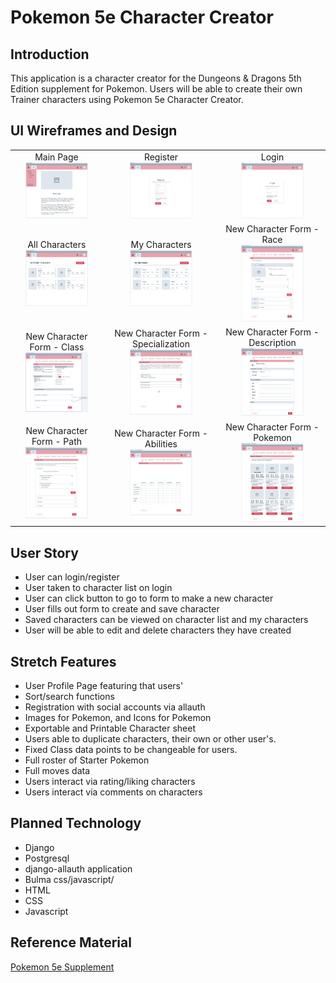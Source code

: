 # Pokemon 5e Character Creator

<h2>Introduction</h2>

This application is a character creator for the Dungeons & Dragons 5th Edition supplement for Pokemon. Users will be able to create their own Trainer characters using Pokemon 5e Character Creator.

<h2>UI Wireframes and Design</h2>

||||
|:-------------------------:|:-------------------------:|:-------------------------:|
|Main Page <br> <img src="./README/LandingPageWithMenu.PNG" width="100px"/>| Register <br> <img src="./README/Register.PNG" width="100px"/>| Login <br> <img src="./README/Login.PNG" width="100px"/>|
| All Characters <br> <img src="./README/AllCharacters.PNG" width="100px"/>| My Characters <br> <img src="./README/MyCharacters.PNG" width="100px"/>| New Character Form - Race <br> <img src="./README/NewCharacter_Race.PNG" width="100px"/>|
 | New Character Form - Class <br> <img src="./README/NewCharacter_Class.PNG" width="100px"/>| New Character Form - Specialization <br> <img src="./README/NewCharacter_Specialization.PNG" width="100px"/>| New Character Form - Description <br> <img src="./README/NewCharacter_Description.PNG" width="100px"/>|
| New Character Form - Path <br> <img src="./README/NewCharacter_Path.PNG" width="100px"/>| New Character Form - Abilities <br> <img src="./README/NewCharacter_Abilities.PNG" width="100px"/>| New Character Form - Pokemon <br> <img src="./README/NewCharacter_Starter.PNG" width="100px"/>|

<h2></h2>



<h2>User Story</h2>

- User can login/register
- User taken to character list on login
- User can click button to go to form to make a new character
- User fills out form to create and save character
- Saved characters can be viewed on character list and my characters
- User will be able to edit and delete characters they have created

<h2>Stretch Features</h2>

- User Profile Page featuring that users' 
- Sort/search functions
- Registration with social accounts via allauth
- Images for Pokemon, and Icons for Pokemon
- Exportable and Printable Character sheet
- Users able to duplicate characters, their own or other user's.
- Fixed Class data points to be changeable for users.
- Full roster of Starter Pokemon
- Full moves data
- Users interact via rating/liking characters 
- Users interact via comments on characters

<h2>Planned Technology</h2>

- Django
- Postgresql
- django-allauth application
- Bulma css/javascript/
- HTML
- CSS
- Javascript

<h2>Reference Material</h2>

[Pokemon 5e Supplement](https://www.pokemon5e.com/)